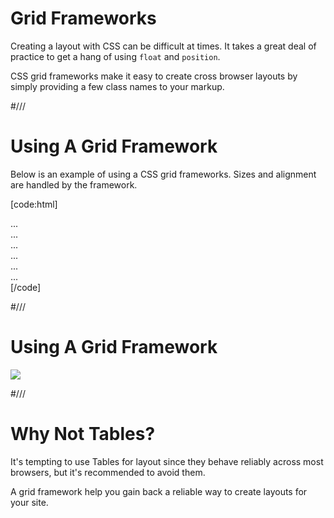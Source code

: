 # Grid Frameworks

Creating a layout with CSS can be difficult at times. It takes a great deal of practice to get a hang of using `float` and `position`.

CSS grid frameworks make it easy to create cross browser layouts by simply providing a few class names to your markup.



#///

# Using A Grid Framework

Below is an example of using a CSS grid frameworks. Sizes and alignment are handled by the framework.

[code:html]
<!-- one big column -->
<div class="grid_12" >...</div>

<!-- two columns -->
<div class="grid_6" >...</div>
<div class="grid_6" >...</div>

<!-- three columns -->
<div class="grid_4" >...</div>
<div class="grid_4" >...</div>
<div class="grid_4" >...</div>
[/code]


#///

# Using A Grid Framework

![](/resources/css/grid-example.png)



#///

# Why Not Tables?

It's tempting to use Tables for layout since they behave reliably across most browsers, but it's recommended to avoid them.

A grid framework help you gain back a reliable way to create layouts for your site.
